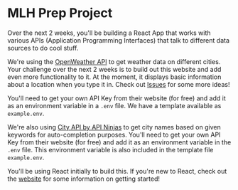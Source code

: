 # MLH Prep Project

Over the next 2 weeks, you'll be building a React App that works with various APIs (Application Programming Interfaces) that talk to different data sources to do cool stuff.

We're using the [OpenWeather API](https://openweathermap.org/current) to get weather data on different cities. Your challenge over the next 2 weeks is to build out this website and add even more functionality to it. At the moment, it displays basic information about a location when you type it in. Check out [Issues](/issues) for some more ideas!

You'll need to get your own API Key from their website (for free) and add it as an environment variable in a `.env` file. We have a template available as `example.env`.

We're also using [City API by API Ninjas](https://api-ninjas.com/api/city) to get city names based on given keywords for auto-completion purposes. You'll need to get your own API Key from their website (for free) and add it as an environment variable in the `.env` file. This environment variable is also included in the template file `example.env`.

You'll be using React initially to build this. If you're new to React, check out the [website](https://reactjs.org) for some information on getting started! 
